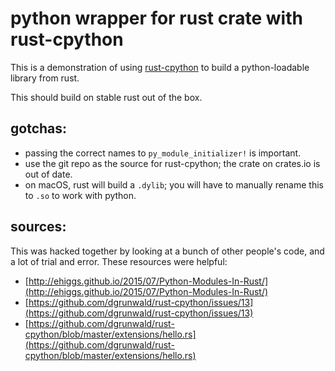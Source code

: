 # python wrapper for rust crate with rust-cpython

This is a demonstration of using [rust-cpython](https://github.com/dgrunwald/rust-cpython.git) to build a python-loadable library from rust.

This should build on stable rust out of the box.

## gotchas:

- passing the correct names to `py_module_initializer!` is important.
- use the git repo as the source for rust-cpython; the crate on crates.io is out of date.
- on macOS, rust will build a `.dylib`; you will have to manually rename this to `.so` to work with python.


## sources:

This was hacked together by looking at a bunch of other people's code, and a lot of trial and error. These resources were helpful:

- [http://ehiggs.github.io/2015/07/Python-Modules-In-Rust/](http://ehiggs.github.io/2015/07/Python-Modules-In-Rust/)
- [https://github.com/dgrunwald/rust-cpython/issues/13](https://github.com/dgrunwald/rust-cpython/issues/13)
- [https://github.com/dgrunwald/rust-cpython/blob/master/extensions/hello.rs](https://github.com/dgrunwald/rust-cpython/blob/master/extensions/hello.rs)

